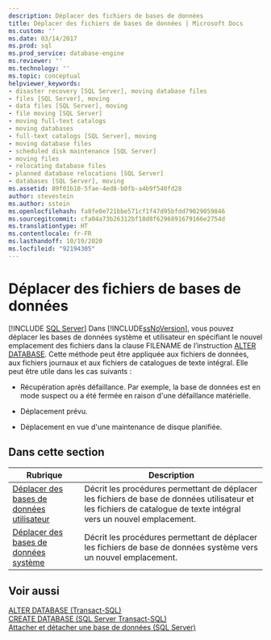 ```yaml
---
description: Déplacer des fichiers de bases de données
title: Déplacer des fichiers de bases de données | Microsoft Docs
ms.custom: ''
ms.date: 03/14/2017
ms.prod: sql
ms.prod_service: database-engine
ms.reviewer: ''
ms.technology: ''
ms.topic: conceptual
helpviewer_keywords:
- disaster recovery [SQL Server], moving database files
- files [SQL Server], moving
- data files [SQL Server], moving
- file moving [SQL Server]
- moving full-text catalogs
- moving databases
- full-text catalogs [SQL Server], moving
- moving database files
- scheduled disk maintenance [SQL Server]
- moving files
- relocating database files
- planned database relocations [SQL Server]
- databases [SQL Server], moving
ms.assetid: 89f01b10-5fae-4ed8-b0fb-a4b9f540fd28
author: stevestein
ms.author: sstein
ms.openlocfilehash: fa8fe0e721bbe571cf1f47d95bfdd79029059846
ms.sourcegitcommit: cfa04a73b26312bf18d8f6296891679166e2754d
ms.translationtype: HT
ms.contentlocale: fr-FR
ms.lasthandoff: 10/19/2020
ms.locfileid: "92194305"
---
```

# <a name="move-database-files"></a>Déplacer des fichiers de bases de données
 [!INCLUDE [SQL Server](../../includes/applies-to-version/sqlserver.md)]
   Dans [!INCLUDE[ssNoVersion](../../includes/ssnoversion-md.md)], vous pouvez déplacer les bases de données système et utilisateur en spécifiant le nouvel emplacement des fichiers dans la clause FILENAME de l’instruction [ALTER DATABASE](../../t-sql/statements/alter-database-transact-sql.md). Cette méthode peut être appliquée aux fichiers de données, aux fichiers journaux et aux fichiers de catalogues de texte intégral. Elle peut être utile dans les cas suivants :  
  
-   Récupération après défaillance. Par exemple, la base de données est en mode suspect ou a été fermée en raison d'une défaillance matérielle.  
  
-   Déplacement prévu.  
  
-   Déplacement en vue d'une maintenance de disque planifiée.  
  
## <a name="in-this-section"></a>Dans cette section  
  
|Rubrique|Description|  
|-----------|-----------------|  
|[Déplacer des bases de données utilisateur](../../relational-databases/databases/move-user-databases.md)|Décrit les procédures permettant de déplacer les fichiers de base de données utilisateur et les fichiers de catalogue de texte intégral vers un nouvel emplacement.|  
|[Déplacer des bases de données système](../../relational-databases/databases/move-system-databases.md)|Décrit les procédures permettant de déplacer les fichiers de base de données système vers un nouvel emplacement.|  
  
## <a name="see-also"></a>Voir aussi  
 [ALTER DATABASE &#40;Transact-SQL&#41;](../../t-sql/statements/alter-database-transact-sql.md)   
 [CREATE DATABASE &#40;SQL Server Transact-SQL&#41;](../../t-sql/statements/create-database-transact-sql.md)   
 [Attacher et détacher une base de données &#40;SQL Server&#41;](../../relational-databases/databases/database-detach-and-attach-sql-server.md)  
  
